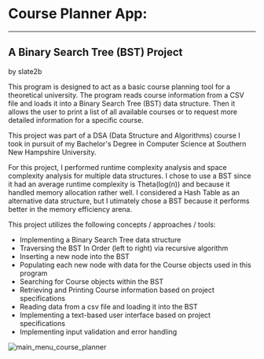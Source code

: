 # Course Planner App:
---------------------
A Binary Search Tree (BST) Project 
----------------------------------
by slate2b

This program is designed to act as a basic course planning tool for a 
theoretical university.  The program reads course information from a CSV file
and loads it into a Binary Search Tree (BST) data structure.  Then it allows
the user to print a list of all available courses or to request more detailed 
information for a specific course.

This project was part of a DSA (Data Structure and Algorithms) course I took
in pursuit of my Bachelor's Degree in Computer Science at Southern New 
Hampshire University.  

For this project, I performed runtime complexity analysis and space complexity
analysis for multiple data structures.  I chose to use a BST since it had an 
average runtime complexity is Theta(log(n)) and because it handled memory 
allocation rather well.  I considered a Hash Table as an alternative data 
structure, but I utimately chose a BST because it performs better in the memory
efficiency arena.  
 
This project utilizes the following concepts / approaches / tools:

* Implementing a Binary Search Tree data structure
* Traversing the BST In Order (left to right) via recursive algorithm
* Inserting a new node into the BST
* Populating each new node with data for the Course objects used in this 
  program
* Searching for Course objects within the BST
* Retrieving and Printing Course information based on project specifications
* Reading data from a csv file and loading it into the BST
* Implementing a text-based user interface based on project specifications
* Implementing input validation and error handling

![main_menu_course_planner](https://user-images.githubusercontent.com/88697660/191091185-6e82e438-b404-4f7f-8425-e323c19c6afd.PNG)
